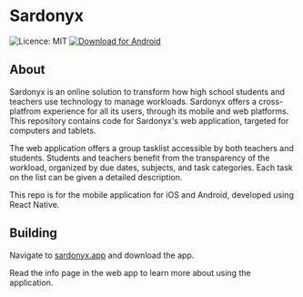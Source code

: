 # Sardonyx

![Licence: MIT](https://img.shields.io/github/license/SardonyxApp/sardonyx.svg?style=flat-square) [![Download for Android](https://img.shields.io/badge/Download%20for-Android-78c257.svg?style=flat-square)](https://play.google.com/store/apps/details?id=app.sardonyx)

## About

Sardonyx is an online solution to transform how high school students and teachers use technology to manage workloads. Sardonyx offers a cross-platfrom experience for all its users, through its mobile and web platforms. This repository contains code for Sardonyx's web application, targeted for computers and tablets.

The web application offers a group tasklist accessible by both teachers and students. Students and teachers benefit from the transparency of the workload, organized by due dates, subjects, and task categories. Each task on the list can be given a detailed description.

This repo is for the mobile application for iOS and Android, developed using React Native.

## Building

Navigate to [sardonyx.app](https://sardonyx.app/download) and download the app.

Read the info page in the web app to learn more about using the application.
